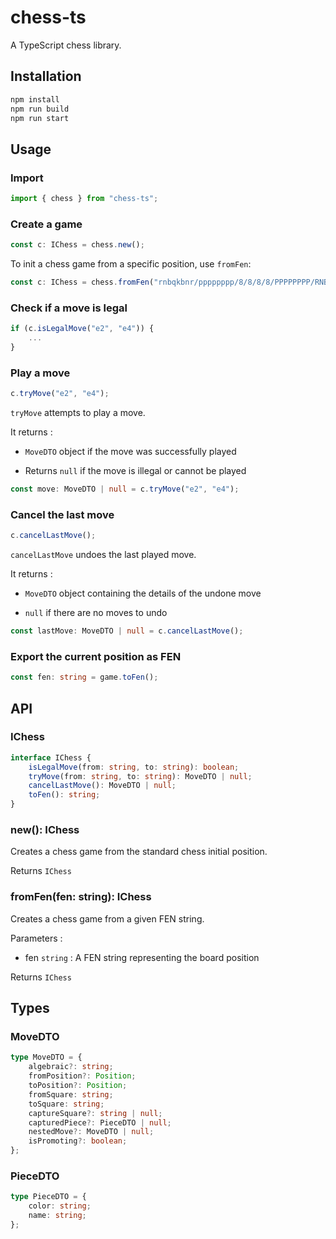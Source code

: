 # chess-ts

A TypeScript chess library.

## Installation

```bash
npm install
npm run build
npm run start
```

## Usage

### Import

```ts
import { chess } from "chess-ts";
```

### Create a game

```ts
const c: IChess = chess.new();
```

To init a chess game from a specific position, use `fromFen`:

```ts
const c: IChess = chess.fromFen("rnbqkbnr/pppppppp/8/8/8/8/PPPPPPPP/RNBQKBNR w KQkq - 0 1");
```

### Check if a move is legal

```ts
if (c.isLegalMove("e2", "e4")) {
    ...
}
```

### Play a move

```ts
c.tryMove("e2", "e4");
```

`tryMove` attempts to play a move.

It returns :

-   `MoveDTO` object if the move was successfully played

-   Returns `null` if the move is illegal or cannot be played

```ts
const move: MoveDTO | null = c.tryMove("e2", "e4");
```

### Cancel the last move

```ts
c.cancelLastMove();
```

`cancelLastMove` undoes the last played move.

It returns :

-   `MoveDTO` object containing the details of the undone move

-   `null` if there are no moves to undo

```ts
const lastMove: MoveDTO | null = c.cancelLastMove();
```

### Export the current position as FEN

```ts
const fen: string = game.toFen();
```

## API

### IChess

```ts
interface IChess {
    isLegalMove(from: string, to: string): boolean;
    tryMove(from: string, to: string): MoveDTO | null;
    cancelLastMove(): MoveDTO | null;
    toFen(): string;
}
```

### new(): IChess

Creates a chess game from the standard chess initial position.

Returns `IChess`

### fromFen(fen: string): IChess

Creates a chess game from a given FEN string.

Parameters :

-   fen `string` : A FEN string representing the board position

Returns `IChess`

## Types

### MoveDTO

```ts
type MoveDTO = {
    algebraic?: string;
    fromPosition?: Position;
    toPosition?: Position;
    fromSquare: string;
    toSquare: string;
    captureSquare?: string | null;
    capturedPiece?: PieceDTO | null;
    nestedMove?: MoveDTO | null;
    isPromoting?: boolean;
};
```

### PieceDTO

```ts
type PieceDTO = {
    color: string;
    name: string;
};
```
